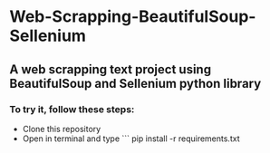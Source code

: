 # Web-Scrapping-BeautifulSoup-Sellenium
## A web scrapping text project using BeautifulSoup and Sellenium python library
### To try it, follow these steps:
- Clone this repository
- Open in terminal and type ``` pip install -r requirements.txt

```